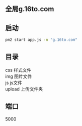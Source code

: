 ## 全局g.16to.com

## 启动
```sh 
pm2 start app.js -n "g.16to.com"
```

## 目录
css 样式文件  
img 图片文件  
js js文件  
upload 上传文件夹  

## 端口
5000
